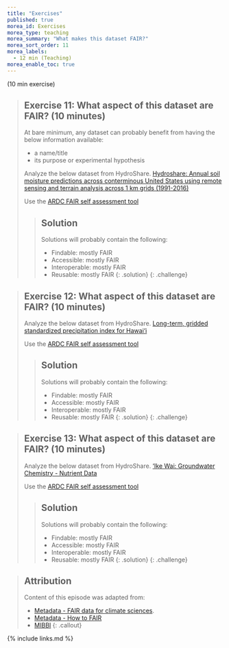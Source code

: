 ```yaml
---
title: "Exercises"
published: true
morea_id: Exercises
morea_type: teaching
morea_summary: "What makes this dataset FAIR?"
morea_sort_order: 11
morea_labels:
  - 12 min (Teaching)
morea_enable_toc: true
---
```


(10 min exercise)

> ## Exercise 11: What aspect of this dataset are FAIR? (10 minutes)
>
> At bare minimum, any dataset can probably benefit from having the below information available:
>
> - a name/title
> - its purpose or experimental hypothesis
>
> Analyze the below dataset from HydroShare.
> [Hydroshare: Annual soil moisture predictions across conterminous United States using remote sensing and terrain analysis across 1 km grids (1991-2016)](https://www.hydroshare.org/resource/b8f6eae9d89241cf8b5904033460af61/)
>
> Use the [ARDC FAIR self assessment tool](https://ardc.edu.au/resources/aboutdata/fair-data/fair-self-assessment-tool/)
>
> > ## Solution
> >
> > Solutions will probably contain the following:
> >
> > - Findable: mostly FAIR
> > - Accessible: mostly FAIR
> > - Interoperable: mostly FAIR
> > - Reusable: mostly FAIR
> >   {: .solution}
> >   {: .challenge}

> ## Exercise 12: What aspect of this dataset are FAIR? (10 minutes)
>
> Analyze the below dataset from HydroShare.
> [Long-term, gridded standardized precipitation index for Hawai‘i](http://ikewai.org/data/?dd=3737090897300090390-242ac1110-0001-012)
>
> Use the [ARDC FAIR self assessment tool](https://ardc.edu.au/resources/aboutdata/fair-data/fair-self-assessment-tool/)
>
> > ## Solution
> >
> > Solutions will probably contain the following:
> >
> > - Findable: mostly FAIR
> > - Accessible: mostly FAIR
> > - Interoperable: mostly FAIR
> > - Reusable: mostly FAIR
> >   {: .solution}
> >   {: .challenge}

> ## Exercise 13: What aspect of this dataset are FAIR? (10 minutes)
>
> Analyze the below dataset from HydroShare.
> [‘Ike Wai: Groundwater Chemistry - Nutrient Data](http://ikewai.org/groundwater-chemistry-nutrient-data/)
>
> Use the [ARDC FAIR self assessment tool](https://ardc.edu.au/resources/aboutdata/fair-data/fair-self-assessment-tool/)
>
> > ## Solution
> >
> > Solutions will probably contain the following:
> >
> > - Findable: mostly FAIR
> > - Accessible: mostly FAIR
> > - Interoperable: mostly FAIR
> > - Reusable: mostly FAIR
> >   {: .solution}
> >   {: .challenge}

> ## Attribution
>
> Content of this episode was adapted from:
>
> - [Metadata - FAIR data for climate sciences](https://escience-academy.github.io/Lesson-FAIR-Data-Climate/metadata/index.html).
> - [Metadata - How to FAIR](https://howtofair.dk/how-to-fair/metadata/)
> - [MIBBI](https://fairsharing.org/collection/MIBBI)
>   {: .callout}

{% include links.md %}

